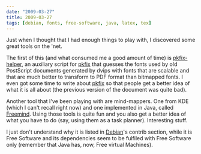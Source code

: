 ```yaml
---
date: "2009-03-27"
title: 2009-03-27
tags: [debian, fonts, free-software, java, latex, tex]
---
```

Just when I thought that I had enough things to play with, I
discovered some great tools on the 'net.

The first of this (and what consumed me a good amount of time) is
[pkfix-helper](http://www.ctan.org/tex-archive/support/pkfix-helper/),
an auxiliary script for
[pkfix](http://www.ctan.org/tex-archive/support/pkfix/) that
guesses the fonts used by old PostScript documents generated by
dvips with fonts that are scalable and that are much better to
transform to PDF format than bitmapped fonts. I even got some time
to write about [pkfix](http://en.wikipedia.org/wiki/Pkfix) so that
people get a better idea of what it is all about (the previous
version of the document was quite bad).

Another tool that I've been playing with are mind-mappers. One from
KDE (which I can't recall right now) and one implemented in Java,
called [Freemind](http://freemind.sourceforge.net/). Using those
tools is quite fun and you also get a better idea of what you have
to do (say, using them as a task planner). Interesting stuff.

I just don't understand why it is listed in
[Debian](http://www.debian.org/)'s contrib section, while it is
Free Software and its dependencies seem to be fulfiled with Free
Software only (remember that Java has, now, Free virtual
Machines).

